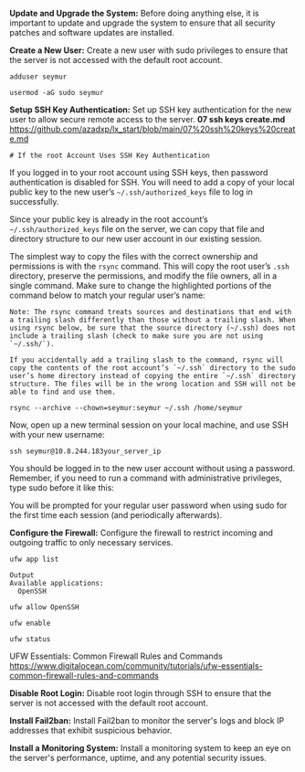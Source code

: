 

**Update and Upgrade the System:**
Before doing anything else, it is important to update and upgrade the system to ensure that all security patches and software updates are installed.


**Create a New User:**
Create a new user with sudo privileges to ensure that the server is not accessed with the default root account.
```
adduser seymur
```
```
usermod -aG sudo seymur
```



**Setup SSH Key Authentication:**
Set up SSH key authentication for the new user to allow secure remote access to the server.
 **07 ssh keys create.md**  https://github.com/azadxp/lx_start/blob/main/07%20ssh%20keys%20create.md 

` # If the root Account Uses SSH Key Authentication `

If you logged in to your root account using SSH keys, then password authentication is disabled for SSH. You will need to add a copy of your local public key to the new user’s `~/.ssh/authorized_keys` file to log in successfully.

Since your public key is already in the root account’s `~/.ssh/authorized_keys` file on the server, we can copy that file and directory structure to our new user account in our existing session.

The simplest way to copy the files with the correct ownership and permissions is with the `rsync` command. This will copy the root user’s `.ssh `directory, preserve the permissions, and modify the file owners, all in a single command. Make sure to change the highlighted portions of the command below to match your regular user’s name:


```
Note: The rsync command treats sources and destinations that end with a trailing slash differently than those without a trailing slash. When using rsync below, be sure that the source directory (~/.ssh) does not include a trailing slash (check to make sure you are not using `~/.ssh/`).

If you accidentally add a trailing slash to the command, rsync will copy the contents of the root account’s `~/.ssh` directory to the sudo user’s home directory instead of copying the entire `~/.ssh` directory structure. The files will be in the wrong location and SSH will not be able to find and use them.
```

```
rsync --archive --chown=seymur:seymur ~/.ssh /home/seymur
```

Now, open up a new terminal session on your local machine, and use SSH with your new username:

```
ssh seymur@10.8.244.183your_server_ip
```
You should be logged in to the new user account without using a password. Remember, if you need to run a command with administrative privileges, type sudo before it like this:

You will be prompted for your regular user password when using sudo for the first time each session (and periodically afterwards).




**Configure the Firewall:**
Configure the firewall to restrict incoming and outgoing traffic to only necessary services.

```
ufw app list
```

```
Output
Available applications:
  OpenSSH
  ```

```
ufw allow OpenSSH
```

```
ufw enable
```

```
ufw status
```

UFW Essentials: Common Firewall Rules and Commands
 https://www.digitalocean.com/community/tutorials/ufw-essentials-common-firewall-rules-and-commands

**Disable Root Login:**
Disable root login through SSH to ensure that the server is not accessed with the default root account.

**Install Fail2ban:**
Install Fail2ban to monitor the server's logs and block IP addresses that exhibit suspicious behavior.


**Install a Monitoring System:**
Install a monitoring system to keep an eye on the server's performance, uptime, and any potential security issues.

